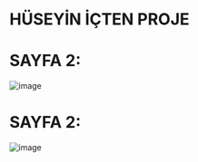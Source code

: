 # HÜSEYİN İÇTEN PROJE 


# SAYFA 2:
![image](https://github.com/huseyinicten/bitrme2/assets/115720201/ff584a80-8c7f-41c4-af91-3548e4f74818)

# SAYFA 2:
![image](https://github.com/huseyinicten/bitrme2/assets/115720201/ff584a80-8c7f-41c4-af91-3548e4f74818)

